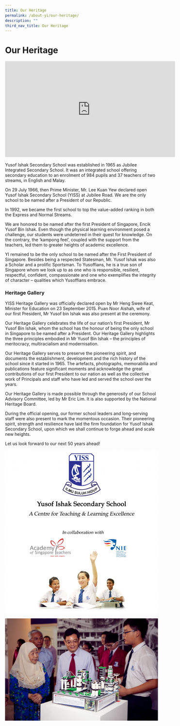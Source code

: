 ```yaml
---
title: Our Heritage
permalink: /about-yi/our-heritage/
description: ""
third_nav_title: Our Heritage
---
```

# **Our Heritage**


<iframe width="560" height="315" src="https://www.youtube.com/embed/2AC0JMM0xJQ" title="YouTube video player" frameborder="0" allow="accelerometer; autoplay; clipboard-write; encrypted-media; gyroscope; picture-in-picture" allowfullscreen></iframe>


Yusof Ishak Secondary School was established in 1965 as Jubilee Integrated Secondary School. It was an integrated school offering secondary education to an enrolment of 984 pupils and 37 teachers of two streams, in English and Malay.

On 29 July 1966, then Prime Minister, Mr. Lee Kuan Yew declared open Yusof Ishak Secondary School (YISS) at Jubilee Road. We are the only school to be named after a President of our Republic.

In 1992, we became the first school to top the value-added ranking in both the Express and Normal Streams.

We are honored to be named after the first President of Singapore, Encik Yusof Bin Ishak. Even though the physical learning environment posed a challenge, our students were undeterred in their quest for knowledge. On the contrary, the ‘kampong feel’, coupled with the support from the teachers, led them to greater heights of academic excellence.

YI remained to be the only school to be named after the First President of Singapore. Besides being a respected Statesman, Mr. Yusof Ishak was also a Scholar and a prolific Sportsman. To Yusoffians, he is a true son of Singapore whom we look up to as one who is responsible, resilient, respectful, confident, compassionate and one who exemplifies the integrity of character – qualities which Yusoffians embrace.

  

### Heritage Gallery

YISS Heritage Gallery was officially declared open by Mr Heng Swee Keat, Minister for Education on 23 September 2015. Puan Noor Aishah, wife of our first President, Mr Yusof bin Ishak was also present at the ceremony.

Our Heritage Gallery celebrates the life of our nation’s first President, Mr Yusof Bin Ishak, whom the school has the honour of being the only school in Singapore to be named after a President. Our Heritage Gallery highlights the three principles embodied in Mr Yusof Bin Ishak – the principles of meritocracy, multiracialism and modernisation.

Our Heritage Gallery serves to preserve the pioneering spirit, and documents the establishment, development and the rich history of the school since it started in 1965. The artefacts, photographs, memorabilia and publications feature significant moments and acknowledge the great contributions of our first President to our nation as well as the collective work of Principals and staff who have led and served the school over the years.

Our Heritage Gallery is made possible through the generosity of our School Advisory Committee, led by Mr Eric Lim. It is also supported by the National Heritage Board.

During the official opening, our former school leaders and long-serving staff were also present to mark the momentous occasion. Their pioneering spirit, strength and resilience have laid the firm foundation for Yusof Ishak Secondary School, upon which we shall continue to forge ahead and scale new heights.

Let us look forward to our next 50 years ahead!

![](/images/collabDraft6.jpg)

![](/images/heritage5.jpg)